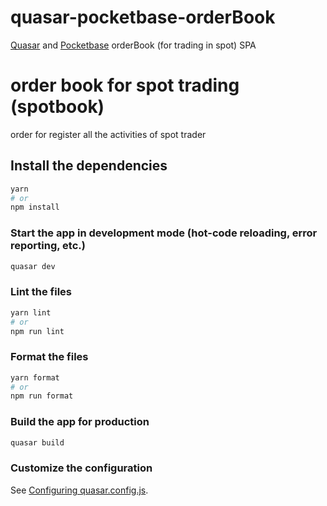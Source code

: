# quasar-pocketbase-orderBook

[Quasar](https://quasar.dev) and [Pocketbase](https://github.com/pocketbase/) orderBook (for trading in spot) SPA

# order book for spot trading (spotbook)

order for register all the activities of spot trader

## Install the dependencies

```bash
yarn
# or
npm install
```

### Start the app in development mode (hot-code reloading, error reporting, etc.)

```bash
quasar dev
```

### Lint the files

```bash
yarn lint
# or
npm run lint
```

### Format the files

```bash
yarn format
# or
npm run format
```

### Build the app for production

```bash
quasar build
```

### Customize the configuration

See [Configuring quasar.config.js](https://v2.quasar.dev/quasar-cli-vite/quasar-config-js).
